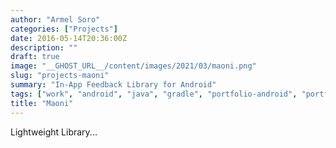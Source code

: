 ```yaml
---
author: "Armel Soro"
categories: ["Projects"]
date: 2016-05-14T20:36:00Z
description: ""
draft: true
image: "__GHOST_URL__/content/images/2021/03/maoni.png"
slug: "projects-maoni"
summary: "In-App Feedback Library for Android"
tags: ["work", "android", "java", "gradle", "portfolio-android", "portfolio-java", "portfolio-kotlin"]
title: "Maoni"
---
```



Lightweight Library...

